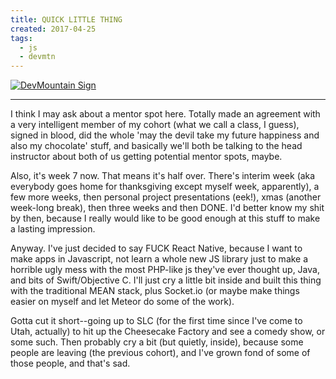 ```yaml
---
title: QUICK LITTLE THING
created: 2017-04-25
tags:
  - js
  - devmtn
---
```


[![DevMountain Sign](http://zacanger.com/blog/devmtn-sign.jpg)](https://www.instagram.com/p/-SlGTAxf6W/?taken-by=zacanger)

--------

I think I may ask about a mentor spot here. Totally made an agreement with a very intelligent member of my cohort (what we call a class, I guess), signed in blood, did the whole 'may the devil take my future happiness and also my chocolate' stuff, and basically we'll both be talking to the head instructor about both of us getting potential mentor spots, maybe.

Also, it's week 7 now. That means it's half over. There's interim week (aka everybody goes home for thanksgiving except myself week, apparently), a few more weeks, then personal project presentations (eek!), xmas (another week-long break), then three weeks and then DONE. I'd better know my shit by then, because I really would like to be good enough at this stuff to make a lasting impression.

Anyway. I've just decided to say FUCK React Native, because I want to make apps in Javascript, not learn a whole new JS library just to make a horrible ugly mess with the most PHP-like js they've ever thought up, Java, and bits of Swift/Objective C. I'll just cry a little bit inside and built this thing with the traditional MEAN stack, plus Socket.io (or maybe make things easier on myself and let Meteor do some of the work).

Gotta cut it short--going up to SLC (for the first time since I've come to Utah, actually) to hit up the Cheesecake Factory and see a comedy show, or some such. Then probably cry a bit (but quietly, inside), because some people are leaving (the previous cohort), and I've grown fond of some of those people, and that's sad.
